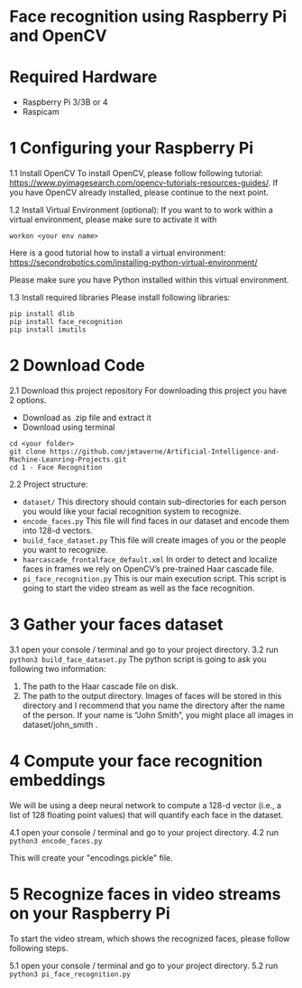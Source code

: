 # Face recognition using Raspberry Pi and OpenCV

# Required Hardware
* Raspberry Pi 3/3B or 4
* Raspicam

# 1 Configuring your Raspberry Pi

1.1 Install OpenCV
To install OpenCV, please follow following tutorial: https://www.pyimagesearch.com/opencv-tutorials-resources-guides/. If you have OpenCV already installed, please continue to the next point. 


1.2 Install Virtual Environment (optional):
If you want to to work within a virtual environment, please make sure to activate it with 
```
workon <your env name>
```
Here is a good tutorial how to install a virtual environment: https://secondrobotics.com/installing-python-virtual-environment/

Please make sure you have Python installed within this virtual environment.


1.3 Install required libraries
Please install following libraries:
```
pip install dlib
pip install face_recognition
pip install imutils
```

# 2 Download Code 
2.1 Download this project repository
For downloading this project you have 2 options.
 - Download as .zip file and extract it
 - Download using terminal
 ```
 cd <your folder>
 git clone https://github.com/jmtaverne/Artificial-Intelligence-and-Machine-Leanring-Projects.git
 cd 1 - Face Recognition
 ```
 2.2 Project structure:
  * ```dataset/``` This directory should contain sub-directories for each person you would like your facial recognition system to recognize.
  * ```encode_faces.py``` This file will find faces in our dataset and encode them into 128-d vectors.
  * ```build_face_dataset.py``` This file will create images of you or the people you want to recognize. 
  * ```haarcascade_frontalface_default.xml``` In order to detect and localize faces in frames we rely on OpenCV’s pre-trained Haar cascade file.
  * ```pi_face_recognition.py``` This is our main execution script. This script is going to start the video stream as well as the face recognition. 
  
 # 3 Gather your faces dataset
 3.1 open your console / terminal and go to your project directory. 
 3.2 run ``` python3 build_face_dataset.py```
 The python script is going to ask you following two information:
   1. The path to the Haar cascade file on disk.
   2. The path to the output directory. Images of faces will be stored in this directory and I recommend that you name the directory after the name of the person. If your name is “John Smith”, you might place all images in dataset/john_smith .
   
# 4 Compute your face recognition embeddings
We will be using a deep neural network to compute a 128-d vector (i.e., a list of 128 floating point values) that will quantify each face in the dataset. 

4.1 open your console / terminal and go to your project directory. 
4.2 run ``` python3 encode_faces.py```

This will create your "encodings.pickle" file. 

# 5 Recognize faces in video streams on your Raspberry Pi
To start the video stream, which shows the recognized faces, please follow following steps. 

5.1 open your console / terminal and go to your project directory. 
5.2 run ``` python3 pi_face_recognition.py```

 
 
